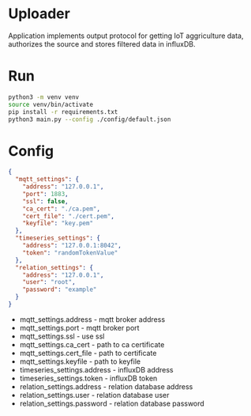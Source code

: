 # Uploader
Application implements output protocol for getting IoT aggriculture data, authorizes the source and stores filtered data in influxDB.

# Run
```bash
python3 -m venv venv
source venv/bin/activate
pip install -r requirements.txt
python3 main.py --config ./config/default.json
```

# Config
```json
{
  "mqtt_settings": {
    "address": "127.0.0.1",
    "port": 1883,
    "ssl": false,
    "ca_cert": "./ca.pem",
    "cert_file": "./cert.pem",
    "keyfile": "key.pem"
  },
  "timeseries_settings": {
    "address": "127.0.0.1:8042",
    "token": "randomTokenValue"
  },
  "relation_settings": {
    "address": "127.0.0.1",
    "user": "root",
    "password": "example"
  }
}
```
- mqtt_settings.address - mqtt broker address
- mqtt_settings.port - mqtt broker port
- mqtt_settings.ssl - use ssl
- mqtt_settings.ca_cert - path to ca certificate
- mqtt_settings.cert_file - path to certificate
- mqtt_settings.keyfile - path to keyfile
- timeseries_settings.address - influxDB address
- timeseries_settings.token - influxDB token
- relation_settings.address - relation database address
- relation_settings.user - relation database user
- relation_settings.password - relation database password